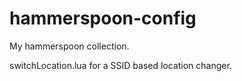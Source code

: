 # hammerspoon-config
My hammerspoon collection.

switchLocation.lua for a SSID based location changer.
